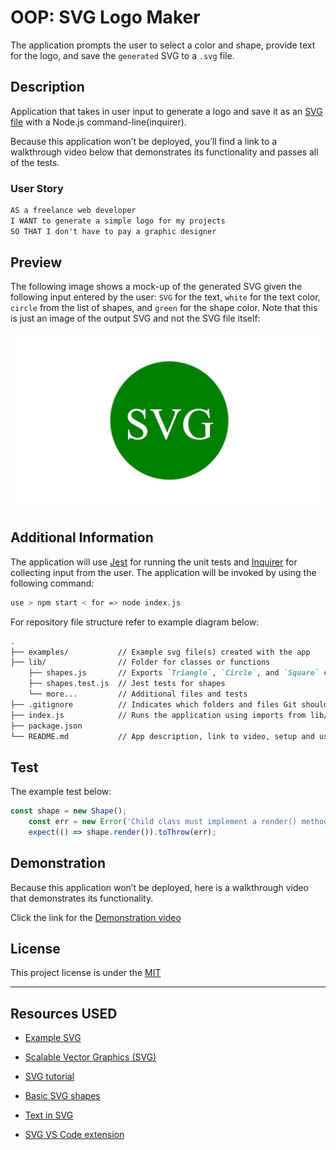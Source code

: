 # OOP: SVG Logo Maker
The application prompts the user to select a color and shape, provide text for the logo, and save the `generated` SVG to a `.svg` file.
## Description

Application that takes in user input to generate a logo and save it as an [SVG file](https://en.wikipedia.org/wiki/Scalable_Vector_Graphics) with a Node.js command-line(inquirer). 


Because this application won’t be deployed, you’ll find a link to a walkthrough video below that demonstrates its functionality and passes all of the tests.

### User Story

```md
AS a freelance web developer
I WANT to generate a simple logo for my projects
SO THAT I don't have to pay a graphic designer
```

## Preview

The following image shows a mock-up of the generated SVG given the following input entered by the user: `SVG` for the text, `white` for the text color, `circle` from the list of shapes, and `green` for the shape color. Note that this is just an image of the output SVG and not the SVG file itself:

![Image showing a green circle with white text that reads "SVG.".](./Images/10-oop-homework-demo.png)

## Additional Information

The application will use [Jest](https://www.npmjs.com/package/jest) for running the unit tests and [Inquirer](https://www.npmjs.com/package/inquirer/v/8.2.4) for collecting input from the user. The application will be invoked by using the following command:

```bash
use > npm start < for => node index.js
```

For repository file structure refer to example diagram below:

```md
.  
├── examples/           // Example svg file(s) created with the app
├── lib/                // Folder for classes or functions
    ├── shapes.js       // Exports `Triangle`, `Circle`, and `Square` classes
    ├── shapes.test.js  // Jest tests for shapes
    └── more...         // Additional files and tests
├── .gitignore          // Indicates which folders and files Git should ignore
├── index.js            // Runs the application using imports from lib/
├── package.json
└── README.md           // App description, link to video, setup and usage instructions           
```

## Test

The example test below:

```js
const shape = new Shape();
    const err = new Error('Child class must implement a render() method.');
    expect(() => shape.render()).toThrow(err);
```
## Demonstration

Because this application won’t be deployed, here is a walkthrough video that demonstrates its functionality.

Click the link for the [Demonstration video](https://watch.screencastify.com/v/6Osc8IEalBuwHxgAQXYP)

## License

This project license is under the [MIT](https://opensource.org/licenses/MIT)

---
## Resources USED

* [Example SVG](https://static.fullstack-bootcamp.com/fullstack-ground/module-10/circle.svg)

* [Scalable Vector Graphics (SVG)](https://en.wikipedia.org/wiki/Scalable_Vector_Graphics)

* [SVG tutorial](https://developer.mozilla.org/en-US/docs/Web/SVG/Tutorial)

* [Basic SVG shapes](https://developer.mozilla.org/en-US/docs/Web/SVG/Tutorial/Basic_Shapes)

* [Text in SVG](https://developer.mozilla.org/en-US/docs/Web/SVG/Tutorial/Texts)

* [SVG VS Code extension](https://marketplace.visualstudio.com/items?itemName=jock.svg)
